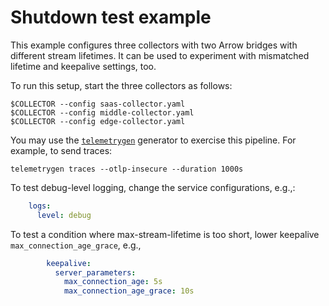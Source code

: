 # Shutdown test example

This example configures three collectors with two Arrow bridges with different
stream lifetimes.  It can be used to experiment with mismatched lifetime and
keepalive settings, too.

To run this setup, start the three collectors as follows:

```shell
$COLLECTOR --config saas-collector.yaml
$COLLECTOR --config middle-collector.yaml
$COLLECTOR --config edge-collector.yaml
```

You may use the
[`telemetrygen`](https://github.com/open-telemetry/opentelemetry-collector-contrib/blob/main/cmd/telemetrygen/README.md)
generator to exercise this pipeline.  For example, to send traces:

```shell
telemetrygen traces --otlp-insecure --duration 1000s
```

To test debug-level logging, change the service configurations, e.g.,:

```yml
    logs:
      level: debug
```

To test a condition where max-stream-lifetime is too short, lower keepalive
`max_connection_age_grace`, e.g.,

```yml
        keepalive:
          server_parameters:
            max_connection_age: 5s
            max_connection_age_grace: 10s
```
